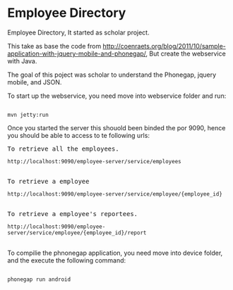 Employee Directory
==================

Employee Directory, It started as scholar project.

This take as base the code from http://coenraets.org/blog/2011/10/sample-application-with-jquery-mobile-and-phonegap/, 
But create the webservice with Java.

The goal of this poject was scholar to understand the Phonegap, jquery mobile, and JSON.

To start up the webservice, you need move into webservice folder and run:

<code>
mvn jetty:run
</code>

Once you started the server this shouold been binded the por 9090, hence you should be able to access to te following urls:

<pre>To retrieve all the employees.
<code>
http://localhost:9090/employee-server/service/employees
</code>
</pre>

<pre>To retrieve a employee
<code>
http://localhost:9090/employee-server/service/employee/{employee_id}
</code>
</pre>

<pre>To retrieve a employee's reportees.
<code>
http://localhost:9090/employee-server/service/employee/{employee_id}/report
</code>
</pre>

To compilie the phnonegap application, you need move into device folder, and the execute the following command:

<code>
phonegap run android
</code>
